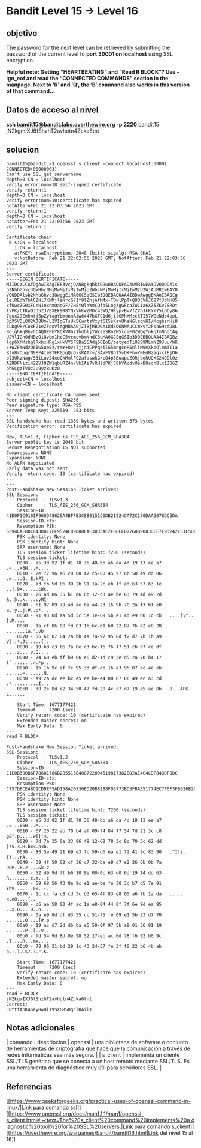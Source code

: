 # Bandit Level 15 -> Level 16



## objetivo
The password for the next level can be retrieved by submitting the password of the current level to **port 30001 on localhost** using SSL encryption.

**Helpful note: Getting “HEARTBEATING” and “Read R BLOCK”? Use -ign_eof and read the “CONNECTED COMMANDS” section in the manpage. Next to ‘R’ and ‘Q’, the ‘B’ command also works in this version of that command…**

## Datos de acceso al nivel
**ssh bandit15@bandit.labs.overthewire.org -p 2220**
bandit15
jN2kgmIXJ6fShzhT2avhotn4Zcka6tnt

## solucion
```bash()
bandit15@bandit:~$ openssl s_client -connect localhost:30001
CONNECTED(00000003)
Can't use SSL_get_servername
depth=0 CN = localhost
verify error:num=18:self-signed certificate
verify return:1
depth=0 CN = localhost
verify error:num=10:certificate has expired
notAfter=Feb 21 22:03:56 2023 GMT
verify return:1
depth=0 CN = localhost
notAfter=Feb 21 22:03:56 2023 GMT
verify return:1
---
Certificate chain
 0 s:CN = localhost
   i:CN = localhost
   a:PKEY: rsaEncryption, 2048 (bit); sigalg: RSA-SHA1
   v:NotBefore: Feb 21 22:02:56 2023 GMT; NotAfter: Feb 21 22:03:56 2023 GMT
---
Server certificate
-----BEGIN CERTIFICATE-----
MIIDCzCCAfOgAwIBAgIEF3vcjDANBgkqhkiG9w0BAQUFADAUMRIwEAYDVQQDDAls
b2NhbGhvc3QwHhcNMjMwMjIxMjIwMjU2WhcNMjMwMjIxMjIwMzU2WjAUMRIwEAYD
VQQDDAlsb2NhbGhvc3QwggEiMA0GCSqGSIb3DQEBAQUAA4IBDwAwggEKAoIBAQCg
1elREdWTbtCZNl7KNMjleNrcG71f9lZhjAfM4x+TDwlPpT+Q9O3V6J687fJdMH85
xfUwcZG0XFCeN1nxnmQadGF/ZHEt0laWmCQfo5LogzgGFcaZWC1a6XZ5ZKv7SRDt
tvPK/CTKwOJD5ZJVEXEk9R8YQ/VbKwZMDc43WD/HKypvBv7fZVbJkKYY75LOby86
7gux29Emhntj5pZyYagYbmonnAiw6447bGTC1d6jilGPhXMzckTI57WGeNdp4ppL
3pXSVDLOU2XJ8Um/L2VIgGTsUk5CwrtzVxyt6I5sKavUhsNGlzqvHI/McgbsnHi8
3LDg9k/Co8F21eZFooVlAgMBAAGjZTBjMBQGA1UdEQQNMAuCCWxvY2FsaG9zdDBL
BglghkgBhvhCAQ0EPhY8QXV0b21hdGljYWxseSBnZW5lcmF0ZWQgYnkgTmNhdC4g
U2VlIGh0dHBzOi8vbm1hcC5vcmcvbmNhdC8uMA0GCSqGSIb3DQEBBQUAA4IBAQBz
lgp6XhMshglRxhxHRg1xHkVYSFSBaS5Adq5OIoE/oetyedTiO2B9MLmNZ9Juu/WK
/+WZFmNdzQ6Iw5ueBz/rmY+DvzTjjd4CPPqeilG5mngceR5nliM9mXkpQlmm3T1a
8JuBrDugrN9BP4IeBTER0pgQcQvsRATrv/SAVFVBhTSvOKFhoYNEdBzaqxclEjD6
bl3UkzNag/S3iLuv24xoQkMmlFC2afaswkG/cQ4p3BuapuZORjbohUOXS24QDl0z
A2RDFNizi42ZVJ8ZW1qbURZ4n/VbIAi7vRHldPKjC8hYAcdvUekB0schBlc1J06Z
phGCgzTVUzJu9yz8uKzO
-----END CERTIFICATE-----
subject=CN = localhost
issuer=CN = localhost
---
No client certificate CA names sent
Peer signing digest: SHA256
Peer signature type: RSA-PSS
Server Temp Key: X25519, 253 bits
---
SSL handshake has read 1339 bytes and written 373 bytes
Verification error: certificate has expired
---
New, TLSv1.3, Cipher is TLS_AES_256_GCM_SHA384
Server public key is 2048 bit
Secure Renegotiation IS NOT supported
Compression: NONE
Expansion: NONE
No ALPN negotiated
Early data was not sent
Verify return code: 10 (certificate has expired)
---
---
Post-Handshake New Session Ticket arrived:
SSL-Session:
    Protocol  : TLSv1.3
    Cipher    : TLS_AES_256_GCM_SHA384
    Session-ID: 41D0F1C9101F960D48626A4BFFB3C880151C6DB21924CA72C170DAA3078DC5DA
    Session-ID-ctx: 
    Resumption PSK: 5F94CAF80C8430BE7FE9524F89D80FAE3033AE2F8BCE0776B89083DCE7F93242E51E5DFC246F16AA304C8D0317F49B6D
    PSK identity: None
    PSK identity hint: None
    SRP username: None
    TLS session ticket lifetime hint: 7200 (seconds)
    TLS session ticket:
    0000 - a5 3d 92 1f d1 78 36 48-bb a6 da 4d 19 13 ee a7   .=...x6H...M....
    0010 - 2e 77 96 a6 c8 00 47 c5-00 45 97 6b 50 49 dd 06   .w....G..E.kPI..
    0020 - a3 fb 5d 06 39 2b 91 1a-2c eb 1f ad 63 57 63 1e   ..].9+..,...cWc.
    0030 - 26 ad 86 35 b1 d6 6b 12-c3 ae be 63 79 4d 49 2d   &..5..k....cyMI-
    0040 - 61 97 09 79 ad ae 6a a4-23 16 9b 70 2a f3 b1 e0   a..y..j.#..p*...
    0050 - 91 93 0d aa 5d 5c 5e 1e-09 5b e1 4d e9 d0 1c cb   ....]\^..[.M....
    0060 - 1a cf 06 08 fd 03 1b 6c-61 b0 22 87 76 62 e8 20   .......la.".vb. 
    0070 - 56 6c 07 04 2a bb 4a 74-97 95 8d f2 d7 7b 1b a9   Vl..*.Jt.....{..
    0080 - 10 b8 c3 b6 7a 0e c3 bc-16 76 17 51 cb 97 ce df   ....z....v.Q....
    0090 - 74 60 eb ff b9 06 e6 d2-1d c9 3e d5 2a 70 b4 17   t`........>.*p..
    00a0 - 1b 1b 9c af fc 95 3d df-db 16 a3 95 07 ec 4e eb   ......=.......N.
    00b0 - a9 2a dc ee bc e5 ee be-e4 00 87 06 49 ec a3 cd   .*..........I...
    00c0 - 38 2e 8d e2 34 50 47 fd-20 4c c7 d7 19 a5 ae 8b   8...4PG. L......

    Start Time: 1677177421
    Timeout   : 7200 (sec)
    Verify return code: 10 (certificate has expired)
    Extended master secret: no
    Max Early Data: 0
---
read R BLOCK
---
Post-Handshake New Session Ticket arrived:
SSL-Session:
    Protocol  : TLSv1.3
    Cipher    : TLS_AES_256_GCM_SHA384
    Session-ID: C1E0B3B0B6F7B681786B2B5513B408722094519817382BD2AE4C4CDF843DF8DC
    Session-ID-ctx: 
    Resumption PSK: C757D8CE48C1CD9EF5AD158A20736ED20B8288FD5773BD3FBAE51774EC7F0F3F6026B2932AC559F6C522EB37369BEFCB
    PSK identity: None
    PSK identity hint: None
    SRP username: None
    TLS session ticket lifetime hint: 7200 (seconds)
    TLS session ticket:
    0000 - a5 3d 92 1f d1 78 36 48-bb a6 da 4d 19 13 ee a7   .=...x6H...M....
    0010 - 67 26 22 ab 70 b4 af 09-f4 84 77 54 7d 21 3c c8   g&".p.....wT}!<.
    0020 - 7d 7a 35 0a 33 96 48 12-62 78 3c 8c 70 3c 62 dd   }z5.3.H.bx<.p<b.
    0030 - 80 5e 49 21 69 e3 7b 59-d6 ea e1 72 41 9c 83 90   .^I!i.{Y...rA...
    0040 - 39 4f 50 02 cf 36 c7 32-ba e9 d7 e2 26 6b 0b 7a   9OP..6.2....&k.z
    0050 - 52 d9 9d ff b6 10 8e 00-0c 63 d0 6d 19 f4 dd 63   R........c.m...c
    0060 - 59 68 56 f3 8e 9c e1 ae-be fe 30 3c b7 d5 7e 91   YhV.......0<..~.
    0070 - 1c cc fa c8 cd 3c b3 65-4f 83 e8 05 a6 7b 1a da   .....<.eO....{..
    0080 - c6 ae 58 00 4f ac 1a e8-04 44 0f 7f 6e 9d ea 95   ..X.O....D..n...
    0090 - 0a e9 8d df d3 55 cc 51-f5 fe 09 e1 5b 23 d7 70   .....U.Q....[#.p
    00a0 - 19 ac d7 2d db ba e5 50-0f 97 5b a9 01 56 91 19   ...-...P..[..V..
    00b0 - fd 54 9d 8d 0e 98 52 17-eb ac 6d 78 f6 92 b0 9c   .T....R...mx....
    00c0 - 70 06 21 bd 29 1c 43 24-37 fe 3f f0 22 b6 4b ab   p.!.).C$7.?.".K.

    Start Time: 1677177421
    Timeout   : 7200 (sec)
    Verify return code: 10 (certificate has expired)
    Extended master secret: no
    Max Early Data: 0
---
read R BLOCK
jN2kgmIXJ6fShzhT2avhotn4Zcka6tnt         
Correct!
JQttfApK4SeyHwDlI9SXGR50qclOAil1

```

## Notas adicionales
| comando | descripcion
| openssl | una biblioteca de software o conjunto de herramientas de criptografía que hace que la comunicación a través de redes informáticas sea más segura. |
| s_client | implementa un cliente SSL/TLS genérico que se conecta a un host remoto mediante SSL/TLS. Es una herramienta de diagnóstico muy útil para servidores SSL. |

## Referencias
[[https://www.geeksforgeeks.org/practical-uses-of-openssl-command-in-linux/|Link para comando ssl]]
[[https://www.openssl.org/docs/man1.1.1/man1/openssl-s_client.html#:~:text=The%20s_client%20command%20implements%20a,diagnostic%20tool%20for%20SSL%20servers.|Link para comando s_client]]
[[https://overthewire.org/wargames/bandit/bandit16.html|Link del nivel 15 al 16]]
